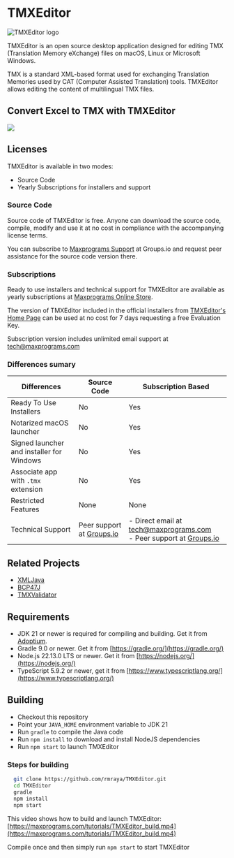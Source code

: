 # TMXEditor

![TMXEditor logo](icons/tmxeditor.png)

TMXEditor is an open source desktop application designed for editing TMX (Translation Memory eXchange) files on macOS, Linux or Microsoft Windows.

TMX is a standard XML-based format used for exchanging Translation Memories used by CAT (Computer Assisted Translation) tools. TMXEditor allows editing the content of multilingual TMX files.

## Convert Excel to TMX with TMXEditor

<a href="https://www.maxprograms.com/tutorials/CSVtoTMX.mp4"><img src="https://www.maxprograms.com/images/CSVtoTMX.png"></a>

## Licenses

TMXEditor is available in two modes:

- Source Code
- Yearly Subscriptions for installers and support

### Source Code

Source code of TMXEditor is free. Anyone can download the source code, compile, modify and use it at no cost in compliance with the accompanying license terms.

You can subscribe to [Maxprograms Support](https://groups.io/g/maxprograms/) at Groups.io and request peer assistance for the source code version there.

### Subscriptions

Ready to use installers and technical support for TMXEditor are available as yearly subscriptions at [Maxprograms Online Store](https://www.maxprograms.com/store/buy.html).

The version of TMXEditor included in the official installers from [TMXEditor's Home Page](https://www.maxprograms.com/products/tmxeditor.html) can be used at no cost for 7 days requesting a free Evaluation Key.

Subscription version includes unlimited email support at <tech@maxprograms.com>

### Differences sumary

Differences | Source Code | Subscription Based
-|----------- | -------------
Ready To Use Installers| No | Yes
Notarized macOS launcher| No | Yes
Signed launcher and installer for Windows | No | Yes
Associate app with `.tmx` extension | No | Yes
Restricted Features | None | None
Technical Support |  Peer support at  [Groups.io](https://groups.io/g/maxprograms/)| - Direct email at <tech@maxprograms.com>  <br> - Peer support at [Groups.io](https://groups.io/g/maxprograms/)

## Related Projects

- [XMLJava](https://github.com/rmraya/XMLJava)
- [BCP47J](https://github.com/rmraya/BCP47J)
- [TMXValidator](https://github.com/rmraya/TMXValidator)

## Requirements

- JDK 21 or newer is required for compiling and building. Get it from [Adoptium](https://adoptium.net/).
- Gradle 9.0 or newer. Get it from [https://gradle.org/](https://gradle.org/)
- Node.js 22.13.0 LTS or newer. Get it from [https://nodejs.org/](https://nodejs.org/)
- TypeScript 5.9.2 or newer, get it from [https://www.typescriptlang.org/](https://www.typescriptlang.org/)

## Building

- Checkout this repository
- Point your `JAVA_HOME` environment variable to JDK 21
- Run `gradle` to compile the Java code
- Run `npm install` to download and install NodeJS dependencies
- Run `npm start` to launch TMXEditor

### Steps for building

``` bash
  git clone https://github.com/rmraya/TMXEditor.git
  cd TMXEditor
  gradle
  npm install
  npm start
```

This video shows how to build and launch TMXEditor: [https://maxprograms.com/tutorials/TMXEditor_build.mp4](https://maxprograms.com/tutorials/TMXEditor_build.mp4)

Compile once and then simply run `npm start` to start TMXEditor
